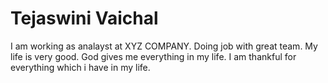 # Tejaswini Vaichal
I am working as analayst at XYZ COMPANY. Doing job with great team.
My life is very good. God gives me everything in my life. I am thankful for everything which i have in my life.
